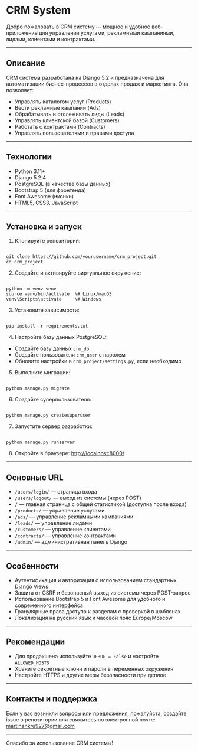 # CRM System

Добро пожаловать в CRM систему — мощное и удобное веб-приложение для управления услугами, рекламными кампаниями, лидами, клиентами и контрактами.

---

## Описание

CRM система разработана на Django 5.2 и предназначена для автоматизации бизнес-процессов в отделах продаж и маркетинга. Она позволяет:

- Управлять каталогом услуг (Products)
- Вести рекламные кампании (Ads)
- Обрабатывать и отслеживать лиды (Leads)
- Управлять клиентской базой (Customers)
- Работать с контрактами (Contracts)
- Управлять пользователями и правами доступа

---

## Технологии

- Python 3.11+
- Django 5.2.4
- PostgreSQL (в качестве базы данных)
- Bootstrap 5 (для фронтенда)
- Font Awesome (иконки)
- HTML5, CSS3, JavaScript

---

## Установка и запуск

1. Клонируйте репозиторий:

```

git clone https://github.com/yourusername/crm_project.git
cd crm_project

```

2. Создайте и активируйте виртуальное окружение:

```

python -m venv venv
source venv/bin/activate  \# Linux/macOS
venv\Scripts\activate     \# Windows

```

3. Установите зависимости:

```

pip install -r requirements.txt

```

4. Настройте базу данных PostgreSQL:

- Создайте базу данных `crm_db`
- Создайте пользователя `crm_user` с паролем
- Обновите настройки в `crm_project/settings.py`, если необходимо

5. Выполните миграции:

```

python manage.py migrate

```

6. Создайте суперпользователя:

```

python manage.py createsuperuser

```

7. Запустите сервер разработки:

```

python manage.py runserver

```

8. Откройте в браузере: [http://localhost:8000/](http://localhost:8000/)

---

## Основные URL

- `/users/login/` — страница входа
- `/users/logout/` — выход из системы (через POST)
- `/` — главная страница с общей статистикой (доступна после входа)
- `/products/` — управление услугами
- `/ads/` — управление рекламными кампаниями
- `/leads/` — управление лидами
- `/customers/` — управление клиентами
- `/contracts/` — управление контрактами
- `/admin/` — административная панель Django

---

## Особенности

- Аутентификация и авторизация с использованием стандартных Django Views
- Защита от CSRF и безопасный выход из системы через POST-запрос
- Использование Bootstrap 5 и Font Awesome для удобного и современного интерфейса
- Гранулярные права доступа к разделам с проверкой в шаблонах
- Локализация на русский язык и часовой пояс Europe/Moscow

---

## Рекомендации

- Для продакшена используйте `DEBUG = False` и настройте `ALLOWED_HOSTS`
- Храните секретные ключи и пароли в переменных окружения
- Настройте HTTPS и другие меры безопасности при деплое

---

## Контакты и поддержка

Если у вас возникли вопросы или предложения, пожалуйста, создайте issue в репозитории или свяжитесь по электронной почте: martinankru927@gmail.com

---

Спасибо за использование CRM системы!


